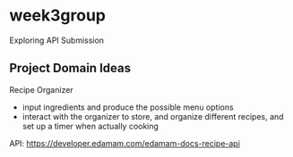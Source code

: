 # week3group
Exploring API Submission 

## Project Domain Ideas
Recipe Organizer 
- input ingredients and produce the possible menu options
- interact with the organizer to store, and organize different recipes, and set up a timer when actually cooking

API: https://developer.edamam.com/edamam-docs-recipe-api 
